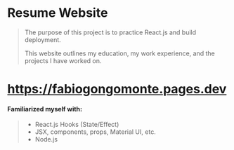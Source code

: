 # Resume Website
> The purpose of this project is to practice React.js and build deployment.
> 
> This website outlines my education, my work experience, and the projects I have worked on. 
# https://fabiogongomonte.pages.dev

#### Familiarized myself with:
> - React.js Hooks (State/Effect)
> - JSX, components, props, Material UI, etc.
> - Node.js
